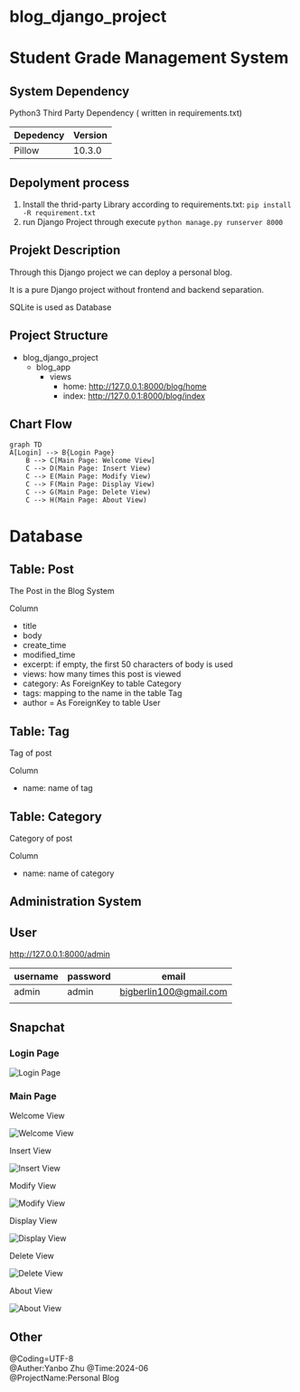 # blog_django_project
# Student Grade Management System

## System Dependency
Python3
Third Party Dependency ( written in requirements.txt)

| Depedency | Version |
|-----------|---------|
| Pillow    | 10.3.0  |

## Depolyment process

1. Install the thrid-party Library according to requirements.txt: `pip install -R requirement.txt`
2. run Django Project through execute `python manage.py runserver 8000`

## Projekt Description
Through this Django project we can deploy a personal blog.

It is a pure Django project without frontend and backend separation. 

SQLite is used as Database

## Project Structure

- blog_django_project
  - blog_app
    - views
      - home: http://127.0.0.1:8000/blog/home
      - index: http://127.0.0.1:8000/blog/index

## Chart Flow
```mermaid
graph TD
A[Login] --> B{Login Page}
	B --> C[Main Page: Welcome View]
	C --> D(Main Page: Insert View)
	C --> E(Main Page: Modify View)
	C --> F(Main Page: Display View)
	C --> G(Main Page: Delete View)
	C --> H(Main Page: About View)
```

# Database

## Table: Post
The Post in the Blog System 

Column
- title
- body
- create_time
- modified_time
- excerpt: if empty, the first 50 characters of body is used 
- views: how many times this post is viewed
- category: As ForeignKey to table Category
- tags: mapping to the name in the table Tag
- author = As ForeignKey to table User

## Table: Tag 
Tag of post

Column
- name: name of tag

## Table: Category 
Category of post

Column
- name: name of category

## Administration System

## User
http://127.0.0.1:8000/admin

| username | password | email |
|----------|----|-------|
| admin    | admin |bigberlin100@gmail.com|
|     |    |  |


## Snapchat

### Login Page

![Login Page](./screenshot/01_LoginPage.png)

### Main Page

Welcome View

![Welcome View](./screenshot/02_WelcomeView.png)

Insert View

![Insert View](./screenshot/03_InsertView.png)

Modify View

![Modify View](./screenshot/04_ModifyView.png)

Display View

![Display View](./screenshot/05_DisplayView.png)

Delete View

![Delete View](./screenshot/06_DeleteView.png)

About View

![About View](./screenshot/07_AboutView.png)


## Other
@Coding=UTF-8  
@Auther:Yanbo Zhu
@Time:2024-06  
@ProjectName:Personal Blog
